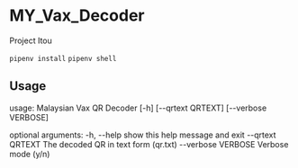 # MY_Vax_Decoder
 Project Itou
 
 `pipenv install`
 `pipenv shell`
 
 ## Usage
usage: Malaysian Vax QR Decoder [-h] [--qrtext QRTEXT] [--verbose VERBOSE]

optional arguments:
  -h, --help         show this help message and exit
  --qrtext QRTEXT    The decoded QR in text form (qr.txt)
  --verbose VERBOSE  Verbose mode (y/n)
